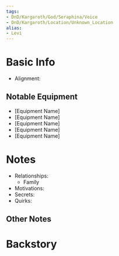 ```yaml
---
tags:
- DnD/Kargaroth/God/Seraphina/Voice
- DnD/Kargaroth/Location/Unknown_Location
alias:
- Levi
---
```

# Basic Info
- Alignment: 

## Notable Equipment
- [Equipment Name]
- [Equipment Name]
- [Equipment Name]
- [Equipment Name]
- [Equipment Name]

# Notes
- Relationships: 
	- Family
- Motivations: 
- Secrets: 
- Quirks: 

## Other Notes


# Backstory
